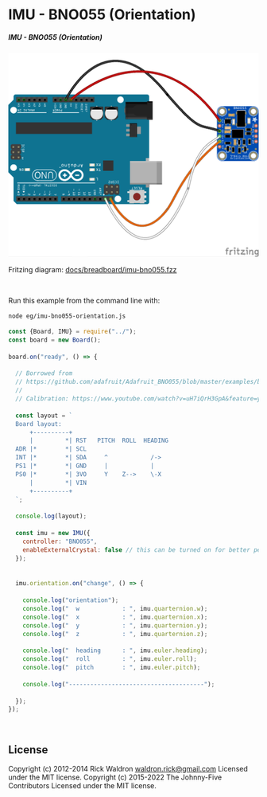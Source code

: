 <!--remove-start-->

# IMU - BNO055 (Orientation)

<!--remove-end-->






##### IMU - BNO055 (Orientation)



![docs/breadboard/imu-bno055.png](breadboard/imu-bno055.png)<br>

Fritzing diagram: [docs/breadboard/imu-bno055.fzz](breadboard/imu-bno055.fzz)

&nbsp;




Run this example from the command line with:
```bash
node eg/imu-bno055-orientation.js
```


```javascript
const {Board, IMU} = require("../");
const board = new Board();

board.on("ready", () => {

  // Borrowed from
  // https://github.com/adafruit/Adafruit_BNO055/blob/master/examples/bunny/bunny.ino
  //
  // Calibration: https://www.youtube.com/watch?v=uH7iQrH3GpA&feature=youtu.be

  const layout = `
  Board layout:
      +----------+
      |         *| RST   PITCH  ROLL  HEADING
  ADR |*        *| SCL
  INT |*        *| SDA     ^            /->
  PS1 |*        *| GND     |            |
  PS0 |*        *| 3VO     Y    Z-->    \-X
      |         *| VIN
      +----------+
  `;

  console.log(layout);

  const imu = new IMU({
    controller: "BNO055",
    enableExternalCrystal: false // this can be turned on for better performance if you are using the Adafruit board
  });


  imu.orientation.on("change", () => {

    console.log("orientation");
    console.log("  w            : ", imu.quarternion.w);
    console.log("  x            : ", imu.quarternion.x);
    console.log("  y            : ", imu.quarternion.y);
    console.log("  z            : ", imu.quarternion.z);

    console.log("  heading      : ", imu.euler.heading);
    console.log("  roll         : ", imu.euler.roll);
    console.log("  pitch        : ", imu.euler.pitch);

    console.log("--------------------------------------");

  });
});

```








&nbsp;

<!--remove-start-->

## License
Copyright (c) 2012-2014 Rick Waldron <waldron.rick@gmail.com>
Licensed under the MIT license.
Copyright (c) 2015-2022 The Johnny-Five Contributors
Licensed under the MIT license.

<!--remove-end-->
